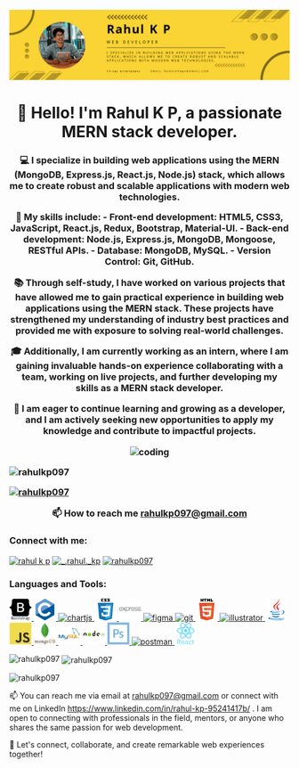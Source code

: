 ![logo](https://github.com/rahulkp097/rahulkp097/blob/main/logo.png)

<h1 align="center">👋 Hello! I'm Rahul K P, a passionate MERN stack developer.</h1>
<h3 align="center"> 

💻 I specialize in building web applications using the MERN (MongoDB, Express.js, React.js, Node.js) stack, which allows me to create robust and scalable applications with modern web technologies. 

🌟 My skills include: - Front-end development: HTML5, CSS3, JavaScript, React.js, Redux, Bootstrap, Material-UI. - Back-end development: Node.js, Express.js, MongoDB, Mongoose, RESTful APIs. - Database: MongoDB, MySQL. - Version Control: Git, GitHub. 

📚 Through self-study, I have worked on various projects that have allowed me to gain practical experience in building web applications using the MERN stack. These projects have strengthened my understanding of industry best practices and provided me with exposure to solving real-world challenges. 

🎓 Additionally, I am currently working as an intern, where I am gaining invaluable hands-on experience collaborating with a team, working on live projects, and further developing my skills as a MERN stack developer. 

🌟 I am eager to continue learning and growing as a developer, and I am actively seeking new opportunities to apply my knowledge and contribute to impactful projects. 


<img align="center" alt="coding" width="400" src="https://user-images.githubusercontent.com/55389276/140866485-8fb1c876-9a8f-4d6a-98dc-08c4981eaf70.gif">

<p align="left"> <img src="https://komarev.com/ghpvc/?username=rahulkp097&label=Profile%20views&color=0e75b6&style=flat" alt="rahulkp097" /> </p>

<p align="left"> <a href="https://github.com/ryo-ma/github-profile-trophy"><img src="https://github-profile-trophy.vercel.app/?username=rahulkp097" alt="rahulkp097" /></a> </p>

 📫 How to reach me **rahulkp097@gmail.com**

<h3 align="left">Connect with me:</h3>
<p align="left">
<a href="www.linkedin.com/in/rahulkp097/"><img align="center" src="https://raw.githubusercontent.com/rahuldkjain/github-profile-readme-generator/master/src/images/icons/Social/linked-in-alt.svg" alt="rahul k p" height="30" width="40" /></a>
<a href="https://www.instagram.com/_.rahul._kp/"><img align="center" src="https://raw.githubusercontent.com/rahuldkjain/github-profile-readme-generator/master/src/images/icons/Social/instagram.svg" alt="_.rahul._kp" height="30" width="40" /></a>
<a href="https://www.leetcode.com/rahulkp097" target="blank"><img align="center" src="https://raw.githubusercontent.com/rahuldkjain/github-profile-readme-generator/master/src/images/icons/Social/leet-code.svg" alt="rahulkp097" height="30" width="40" /></a>
</p>

<h3 align="left">Languages and Tools:</h3>
<p align="left"> <a href="https://getbootstrap.com" target="_blank" rel="noreferrer"> <img src="https://raw.githubusercontent.com/devicons/devicon/master/icons/bootstrap/bootstrap-plain-wordmark.svg" alt="bootstrap" width="40" height="40"/> </a> <a href="https://www.cprogramming.com/" target="_blank" rel="noreferrer"> <img src="https://raw.githubusercontent.com/devicons/devicon/master/icons/c/c-original.svg" alt="c" width="40" height="40"/> </a> <a href="https://www.chartjs.org" target="_blank" rel="noreferrer"> <img src="https://www.chartjs.org/media/logo-title.svg" alt="chartjs" width="40" height="40"/> </a> <a href="https://www.w3schools.com/css/" target="_blank" rel="noreferrer"> <img src="https://raw.githubusercontent.com/devicons/devicon/master/icons/css3/css3-original-wordmark.svg" alt="css3" width="40" height="40"/> </a> <a href="https://expressjs.com" target="_blank" rel="noreferrer"> <img src="https://raw.githubusercontent.com/devicons/devicon/master/icons/express/express-original-wordmark.svg" alt="express" width="40" height="40"/> </a> <a href="https://www.figma.com/" target="_blank" rel="noreferrer"> <img src="https://www.vectorlogo.zone/logos/figma/figma-icon.svg" alt="figma" width="40" height="40"/> </a> <a href="https://git-scm.com/" target="_blank" rel="noreferrer"> <img src="https://www.vectorlogo.zone/logos/git-scm/git-scm-icon.svg" alt="git" width="40" height="40"/> </a> <a href="https://www.w3.org/html/" target="_blank" rel="noreferrer"> <img src="https://raw.githubusercontent.com/devicons/devicon/master/icons/html5/html5-original-wordmark.svg" alt="html5" width="40" height="40"/> </a> <a href="https://www.adobe.com/in/products/illustrator.html" target="_blank" rel="noreferrer"> <img src="https://www.vectorlogo.zone/logos/adobe_illustrator/adobe_illustrator-icon.svg" alt="illustrator" width="40" height="40"/> </a> <a href="https://www.java.com" target="_blank" rel="noreferrer"> <img src="https://raw.githubusercontent.com/devicons/devicon/master/icons/java/java-original.svg" alt="java" width="40" height="40"/> </a> <a href="https://developer.mozilla.org/en-US/docs/Web/JavaScript" target="_blank" rel="noreferrer"> <img src="https://raw.githubusercontent.com/devicons/devicon/master/icons/javascript/javascript-original.svg" alt="javascript" width="40" height="40"/> </a> <a href="https://www.mongodb.com/" target="_blank" rel="noreferrer"> <img src="https://raw.githubusercontent.com/devicons/devicon/master/icons/mongodb/mongodb-original-wordmark.svg" alt="mongodb" width="40" height="40"/> </a> <a href="https://www.mysql.com/" target="_blank" rel="noreferrer"> <img src="https://raw.githubusercontent.com/devicons/devicon/master/icons/mysql/mysql-original-wordmark.svg" alt="mysql" width="40" height="40"/> </a> <a href="https://nodejs.org" target="_blank" rel="noreferrer"> <img src="https://raw.githubusercontent.com/devicons/devicon/master/icons/nodejs/nodejs-original-wordmark.svg" alt="nodejs" width="40" height="40"/> </a> <a href="https://www.photoshop.com/en" target="_blank" rel="noreferrer"> <img src="https://raw.githubusercontent.com/devicons/devicon/master/icons/photoshop/photoshop-line.svg" alt="photoshop" width="40" height="40"/> </a> <a href="https://postman.com" target="_blank" rel="noreferrer"> <img src="https://www.vectorlogo.zone/logos/getpostman/getpostman-icon.svg" alt="postman" width="40" height="40"/> </a> <a href="https://reactjs.org/" target="_blank" rel="noreferrer"> <img src="https://raw.githubusercontent.com/devicons/devicon/master/icons/react/react-original-wordmark.svg" alt="react" width="40" height="40"/> </a> </p>

<p><img align="left" src="https://github-readme-stats.vercel.app/api/top-langs?username=rahulkp097&show_icons=true&locale=en&layout=compact" alt="rahulkp097" /></p>

<p>&nbsp;<img align="center" src="https://github-readme-stats.vercel.app/api?username=rahulkp097&show_icons=true&locale=en" alt="rahulkp097" /></p>

<p><img align="center" src="https://github-readme-streak-stats.herokuapp.com/?user=rahulkp097&" alt="rahulkp097" /></p>



📫 You can reach me via email at rahulkp097@gmail.com or connect with me on LinkedIn https://www.linkedin.com/in/rahul-kp-95241417b/ .
 I am open to connecting with professionals in the field, mentors, or anyone who shares the same passion for web development. 

🚀 Let's connect, collaborate, and create remarkable web experiences together!</h3>
